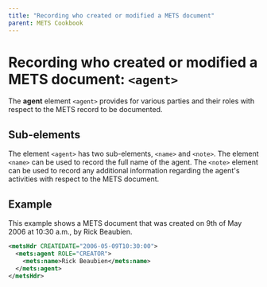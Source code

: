 ```yaml
---
title: "Recording who created or modified a METS document"
parent: METS Cookbook
---
```

# Recording who created or modified a METS document: `<agent>`

The **agent** element `<agent>` provides for various parties and their
roles with respect to the METS record to be documented.

## Sub-elements

The element `<agent>` has two sub-elements, `<name>` and
`<note>`. The element `<name>` can be used to record the full
name of the agent. The `<note>` element can be used to record
any additional information regarding the agent's activities with
respect to the METS document.

## Example

This example shows a METS document that was created on 9th of May 2006
at 10:30 a.m., by Rick Beaubien.

```xml
<metsHdr CREATEDATE="2006-05-09T10:30:00">
  <mets:agent ROLE="CREATOR">
    <mets:name>Rick Beaubien</mets:name>
  </mets:agent>
</metsHdr>
```
